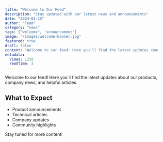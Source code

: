 ```yaml
---
title: "Welcome to Our Feed"
description: "Stay updated with our latest news and announcements"
date: "2024-01-15"
author: "Team"
category: "news"
tags: ["welcome", "announcement"]
image: "/images/welcome-banner.jpg"
featured: true
draft: false
content: "Welcome to our feed! Here you'll find the latest updates about our products..."
metadata:
  views: 1250
  readTime: 3
---
```


Welcome to our feed! Here you'll find the latest updates about our products, company news, and helpful articles.

## What to Expect

- Product announcements
- Technical articles
- Company updates
- Community highlights

Stay tuned for more content!